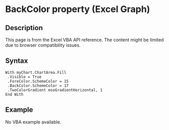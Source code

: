 # BackColor property (Excel Graph)

## Description
This page is from the Excel VBA API reference. The content might be limited due to browser compatibility issues.

## Syntax
```vba
With myChart.ChartArea.Fill 
 .Visible = True 
 .ForeColor.SchemeColor = 15 
 .BackColor.SchemeColor = 17 
 .TwoColorGradient msoGradientHorizontal, 1 
End With
```

## Example
No VBA example available.
